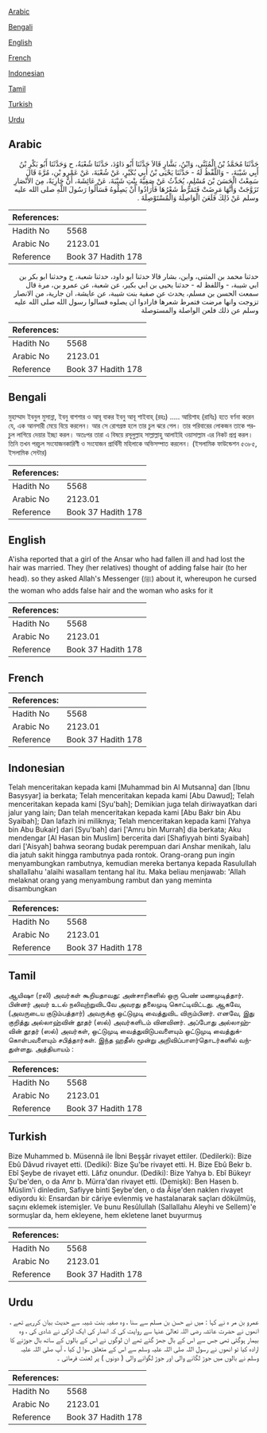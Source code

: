 [Arabic](#arabic)

[Bengali](#bengali)

[English](#english)

[French](#french)

[Indonesian](#indonesian)

[Tamil](#tamil)

[Turkish](#turkish)

[Urdu](#urdu)

## Arabic


<div dir="rtl" lang="ar" style={{fontSize:'larger',backgroundColor:'#f8f9fa',padding:20}}>
حَدَّثَنَا مُحَمَّدُ بْنُ الْمُثَنَّى، وَابْنُ، بَشَّارٍ قَالاَ حَدَّثَنَا أَبُو دَاوُدَ، حَدَّثَنَا شُعْبَةُ، ح وَحَدَّثَنَا أَبُو بَكْرِ بْنُ أَبِي شَيْبَةَ، - وَاللَّفْظُ لَهُ - حَدَّثَنَا يَحْيَى بْنُ أَبِي بُكَيْرٍ، عَنْ شُعْبَةَ، عَنْ عَمْرِو بْنِ، مُرَّةَ قَالَ سَمِعْتُ الْحَسَنَ بْنَ مُسْلِمٍ، يُحَدِّثُ عَنْ صَفِيَّةَ بِنْتِ شَيْبَةَ، عَنْ عَائِشَةَ، أَنَّ جَارِيَةً، مِنَ الأَنْصَارِ تَزَوَّجَتْ وَأَنَّهَا مَرِضَتْ فَتَمَرَّطَ شَعْرُهَا فَأَرَادُوا أَنْ يَصِلُوهُ فَسَأَلُوا رَسُولَ اللَّهِ صلى الله عليه وسلم عَنْ ذَلِكَ فَلَعَنَ الْوَاصِلَةَ وَالْمُسْتَوْصِلَةَ ‏.‏
</div>
<div style={{backgroundColor:'#f8f9fa',padding:20, marginBottom: 10}}><table> <thead> <tr> <th>References:</th> <th></th> </tr> </thead> <tbody><tr><td>Hadith No</td><td>5568</td></tr><tr><td>Arabic No</td><td>2123.01</td></tr><tr><td>Reference</td><td>Book 37 Hadith 178</td></tr></tbody></table></div>


<div dir="rtl" lang="ar" style={{fontSize:'larger',backgroundColor:'#f8f9fa',padding:20}}>
حدثنا محمد بن المثنى، وابن، بشار قالا حدثنا ابو داود، حدثنا شعبة، ح وحدثنا ابو بكر بن ابي شيبة، - واللفظ له - حدثنا يحيى بن ابي بكير، عن شعبة، عن عمرو بن، مرة قال سمعت الحسن بن مسلم، يحدث عن صفية بنت شيبة، عن عايشة، ان جارية، من الانصار تزوجت وانها مرضت فتمرط شعرها فارادوا ان يصلوه فسالوا رسول الله صلى الله عليه وسلم عن ذلك فلعن الواصلة والمستوصلة
</div>
<div style={{backgroundColor:'#f8f9fa',padding:20, marginBottom: 10}}><table> <thead> <tr> <th>References:</th> <th></th> </tr> </thead> <tbody><tr><td>Hadith No</td><td>5568</td></tr><tr><td>Arabic No</td><td>2123.01</td></tr><tr><td>Reference</td><td>Book 37 Hadith 178</td></tr></tbody></table></div>

## Bengali


<div dir="ltr" lang="bn" style={{fontSize:'larger',backgroundColor:'#f8f9fa',padding:20}}>
মুহাম্মাদ ইবনুল মুসান্না, ইবনু বাশশার ও আবূ বাকর ইবনু আবূ শাইবাহ্ (রহঃ) ..... আয়িশাহ (রাযিঃ) হতে বর্ণনা করেন যে, এক আনসারী মেয়ে বিয়ে করলেন। আর সে রোগগ্রস্ত হলে তার চুল ঝরে গেল। তার পরিবারের লোকজন তাকে পরচুল লাগিয়ে দেয়ার ইচ্ছা করল। অতঃপর তারা এ বিষয়ে রসূলুল্লাহ সাল্লাল্লাহু আলাইহি ওয়াসাল্লাম এর নিকট প্রশ্ন করল। তিনি তখন পরচুল সংযোজনকারিণী ও সংযোজন প্রার্থিনী মহিলাকে অভিসম্পাত করলেন। (ইসলামিক ফাউন্ডেশন ৫৩৮৫, ইসলামিক সেন্টার)
</div>
<div style={{backgroundColor:'#f8f9fa',padding:20, marginBottom: 10}}><table> <thead> <tr> <th>References:</th> <th></th> </tr> </thead> <tbody><tr><td>Hadith No</td><td>5568</td></tr><tr><td>Arabic No</td><td>2123.01</td></tr><tr><td>Reference</td><td>Book 37 Hadith 178</td></tr></tbody></table></div>

## English


<div dir="ltr" lang="en" style={{fontSize:'larger',backgroundColor:'#f8f9fa',padding:20}}>
A'isha reported that a girl of the Ansar who had fallen ill and had lost the hair was married. They (her relatives) thought of adding false hair (to her head). so they asked Allah's Messenger (ﷺ) about it, whereupon he cursed the woman who adds false hair and the woman who asks for it
</div>
<div style={{backgroundColor:'#f8f9fa',padding:20, marginBottom: 10}}><table> <thead> <tr> <th>References:</th> <th></th> </tr> </thead> <tbody><tr><td>Hadith No</td><td>5568</td></tr><tr><td>Arabic No</td><td>2123.01</td></tr><tr><td>Reference</td><td>Book 37 Hadith 178</td></tr></tbody></table></div>

## French


<div dir="ltr" lang="fr" style={{fontSize:'larger',backgroundColor:'#f8f9fa',padding:20}}>

</div>
<div style={{backgroundColor:'#f8f9fa',padding:20, marginBottom: 10}}><table> <thead> <tr> <th>References:</th> <th></th> </tr> </thead> <tbody><tr><td>Hadith No</td><td>5568</td></tr><tr><td>Arabic No</td><td>2123.01</td></tr><tr><td>Reference</td><td>Book 37 Hadith 178</td></tr></tbody></table></div>

## Indonesian


<div dir="ltr" lang="id" style={{fontSize:'larger',backgroundColor:'#f8f9fa',padding:20}}>
Telah menceritakan kepada kami [Muhammad bin Al Mutsanna] dan [Ibnu Basysyar] ia berkata; Telah menceritakan kepada kami [Abu Dawud]; Telah menceritakan kepada kami [Syu'bah]; Demikian juga telah diriwayatkan dari jalur yang lain; Dan telah menceritakan kepada kami [Abu Bakr bin Abu Syaibah]; Dan lafazh ini miliknya; Telah menceritakan kepada kami [Yahya bin Abu Bukair] dari [Syu'bah] dari ['Amru bin Murrah] dia berkata; Aku mendengar [Al Hasan bin Muslim] bercerita dari [Shafiyyah binti Syaibah] dari ['Aisyah] bahwa seorang budak perempuan dari Anshar menikah, lalu dia jatuh sakit hingga rambutnya pada rontok. Orang-orang pun ingin menyambungkan rambutnya, kemudian mereka bertanya kepada Rasulullah shallallahu 'alaihi wasallam tentang hal itu. Maka beliau menjawab: 'Allah melaknat orang yang menyambung rambut dan yang meminta disambungkan
</div>
<div style={{backgroundColor:'#f8f9fa',padding:20, marginBottom: 10}}><table> <thead> <tr> <th>References:</th> <th></th> </tr> </thead> <tbody><tr><td>Hadith No</td><td>5568</td></tr><tr><td>Arabic No</td><td>2123.01</td></tr><tr><td>Reference</td><td>Book 37 Hadith 178</td></tr></tbody></table></div>

## Tamil


<div dir="ltr" lang="ta" style={{fontSize:'larger',backgroundColor:'#f8f9fa',padding:20}}>
ஆயிஷா (ரலி) அவர்கள் கூறியதாவது: அன்சாரிகளில் ஒரு பெண் மணமுடித்தார். பின்னர் அவர் உடல் நலிவுற்றுவிடவே அவரது தலைமுடி கொட்டிவிட்டது. ஆகவே, (அவருடைய குடும்பத்தார்) அவருக்கு ஒட்டுமுடி வைத்துவிட விரும்பினர். எனவே, இது குறித்து அல்லாஹ்வின் தூதர் (ஸல்) அவர்களிடம் வினவினர். அப்போது அல்லாஹ்வின் தூதர் (ஸல்) அவர்கள், ஒட்டுமுடி வைத்துவிடுபவளையும் ஒட்டுமுடி வைத்துக்கொள்பவளையும் சபித்தார்கள். இந்த ஹதீஸ் மூன்று அறிவிப்பாளர்தொடர்களில் வந்துள்ளது. அத்தியாயம் :
</div>
<div style={{backgroundColor:'#f8f9fa',padding:20, marginBottom: 10}}><table> <thead> <tr> <th>References:</th> <th></th> </tr> </thead> <tbody><tr><td>Hadith No</td><td>5568</td></tr><tr><td>Arabic No</td><td>2123.01</td></tr><tr><td>Reference</td><td>Book 37 Hadith 178</td></tr></tbody></table></div>

## Turkish


<div dir="ltr" lang="tr" style={{fontSize:'larger',backgroundColor:'#f8f9fa',padding:20}}>
Bize Muhammed b. Müsennâ ile İbni Beşşâr rivayet ettiler. (Dedilerki): Bize Ebû Dâvud rivayet etti. (Dediki): Bize Şu'be rivayet etti. H. Bize Ebû Bekr b. Ebî Şeybe de rivayet etti. Lâfız onundur. (Dediki): Bize Yahya b. Ebî Bükeyr Şu'be'den, o da Amr b. Mürra'dan rivayet etti. (Demişki): Ben Hasen b. Müslim'i dinledim, Safiyye binti Şeybe'den, o da Âişe'den naklen rivayet ediyordu ki: Ensardan bir câriye evlenmiş ve hastalanarak saçları dökülmüş, saçını eklemek istemişler. Ve bunu Resûlullah (Sallallahu Aleyhi ve Sellem)'e sormuşlar da, hem ekleyene, hem ekletene lanet buyurmuş
</div>
<div style={{backgroundColor:'#f8f9fa',padding:20, marginBottom: 10}}><table> <thead> <tr> <th>References:</th> <th></th> </tr> </thead> <tbody><tr><td>Hadith No</td><td>5568</td></tr><tr><td>Arabic No</td><td>2123.01</td></tr><tr><td>Reference</td><td>Book 37 Hadith 178</td></tr></tbody></table></div>

## Urdu


<div dir="rtl" lang="ur" style={{fontSize:'larger',backgroundColor:'#f8f9fa',padding:20}}>
عمرو بن مر ہ نے کہا : میں نے حسن بن مسلم سے سنا ، وہ صفیہ بنت شیبہ سے حدیث بیان کررہے تھے ، انھوں نے حضرت عائشہ رضی اللہ تعالیٰ عنہا سے روایت کی کہ انصار کی ایک لڑکی نے شادی کی ، وہ بیمار ہوگئی تھی جس سے اس کے بال جھڑ گئے تھے ان لوگوں نے اس کے بالوں کے ساتھ بال جوڑنے کا ارادہ کیا تو انھوں نے رسول اللہ صلی اللہ علیہ وسلم سے اس کے متعلق سوا ل کیا ، آپ صلی اللہ علیہ وسلم نے بالوں میں جوڑ لگانے والی اور جوڑ لگوانے والی ( دونوں ) پر لعنت فرمائی ۔
</div>
<div style={{backgroundColor:'#f8f9fa',padding:20, marginBottom: 10}}><table> <thead> <tr> <th>References:</th> <th></th> </tr> </thead> <tbody><tr><td>Hadith No</td><td>5568</td></tr><tr><td>Arabic No</td><td>2123.01</td></tr><tr><td>Reference</td><td>Book 37 Hadith 178</td></tr></tbody></table></div>